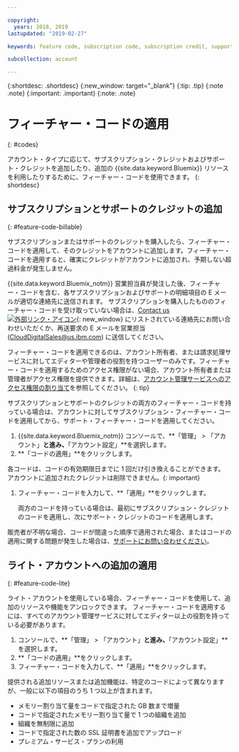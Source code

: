 ```yaml
---

copyright:
  years: 2018, 2019
lastupdated: "2019-02-27"

keywords: feature code, subscription code, subscription credit, support credit

subcollection: account

---
```


{:shortdesc: .shortdesc}
{:new_window: target="_blank"}
{:tip: .tip}
{:note .note}
{:important: .important}
{:note: .note}


# フィーチャー・コードの適用
{: #codes}

アカウント・タイプに応じて、サブスクリプション・クレジットおよびサポート・クレジットを追加したり、追加の {{site.data.keyword.Bluemix}} リソースを利用したりするために、フィーチャー・コードを使用できます。
{: shortdesc}


## サブスクリプションとサポートのクレジットの追加
{: #feature-code-billable}

サブスクリプションまたはサポートのクレジットを購入したら、フィーチャー・コードを適用して、そのクレジットをアカウントに追加します。フィーチャー・コードを適用すると、確実にクレジットがアカウントに追加され、予期しない超過料金が発生しません。


{{site.data.keyword.Bluemix_notm}} 営業担当員が発注した後、フィーチャー・コードを含む、各サブスクリプションおよびサポートの明細項目の E メールが適切な連絡先に送信されます。 サブスクリプションを購入したもののフィーチャー・コードを受け取っていない場合は、[Contact us![外部リンク・アイコン](../icons/launch-glyph.svg "外部リンク・アイコン")](https://www.ibm.com/cloud-computing/bluemix/contact-us){: new_window} にリストされている連絡先にお問い合わせいただくか、再送要求の E メールを営業担当 (CloudDigitalSales@us.ibm.com) に送信してください。

フィーチャー・コードを適用できるのは、アカウント所有者、または請求処理サービスに対してエディターや管理者の役割を持つユーザーのみです。フィーチャー・コードを適用するためのアクセス権限がない場合、アカウント所有者または管理者がアクセス権限を提供できます。詳細は、[アカウント管理サービスへのアクセス権限の割り当て](/docs/iam?topic=iam-account-services)を参照してください。
{: tip}

サブスクリプションとサポートのクレジットの両方のフィーチャー・コードを持っている場合は、アカウントに対してサブスクリプション・フィーチャー・コードを適用してから、サポート・フィーチャー・コードを適用してください。

1. {{site.data.keyword.Bluemix_notm}} コンソールで、**「管理」 > 「アカウント」**と進み、**「アカウント設定」**を選択します。
1. **「コードの適用」**をクリックします。

  各コードは、コードの有効期限日までに 1 回だけ引き換えることができます。 アカウントに追加されたクレジットは削除できません。{: important}

1. フィーチャー・コードを入力して、**「適用」**をクリックします。

   両方のコードを持っている場合は、最初にサブスクリプション・クレジットのコードを適用し、次にサポート・クレジットのコードを適用します。

販売者が不明な場合、コードが間違った順序で適用された場合、またはコードの適用に関する問題が発生した場合は、[サポートにお問い合わせください](/docs/get-support?topic=get-support-getting-customer-support)。

## ライト・アカウントへの追加の適用
{: #feature-code-lite}

ライト・アカウントを使用している場合、フィーチャー・コードを使用して、追加のリソースや機能をアンロックできます。 フィーチャー・コードを適用するには、すべてのアカウント管理サービスに対してエディター以上の役割を持っている必要があります。  

1. コンソールで、**「管理」 > 「アカウント」**と進み、**「アカウント設定」**を選択します。
1. **「コードの適用」**をクリックします。
1. フィーチャー・コードを入力して、**「適用」**をクリックします。

提供される追加リソースまたは追加機能は、特定のコードによって異なりますが、一般に以下の項目のうち 1 つ以上が含まれます。

  * メモリー割り当て量をコードで指定された GB 数まで増量
  * コードで指定されたメモリー割り当て量で 1 つの組織を追加
  * 組織を無制限に追加
  * コードで指定された数の SSL 証明書を追加でアップロード
  * プレミアム・サービス・プランの利用
